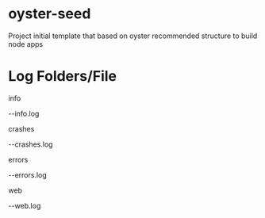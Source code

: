oyster-seed
===========

Project initial template that based on oyster recommended structure to build node apps

Log Folders/File
===========
info

--info.log

crashes

--crashes.log

errors

--errors.log

web

--web.log
